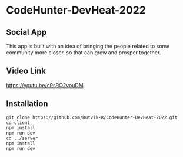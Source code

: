 # CodeHunter-DevHeat-2022
## Social App
This app is built with an idea of bringing the people related to some community more closer, so that can grow and prosper together.

## Video Link

https://youtu.be/c9sRO2vouDM


## Installation
```
git clone https://github.com/Rutvik-R/CodeHunter-DevHeat-2022.git
cd client
npm install
npm run dev
cd ../server
npm install
npm run dev
```
